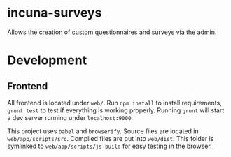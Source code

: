 # incuna-surveys
Allows the creation of custom questionnaires and surveys via the admin.

# Development

## Frontend

All frontend is located under `web/`. Run `npm install` to install requirements, `grunt test` to test if everything is working properly. Running `grunt` will start a dev server running under `localhost:9000`.

This project uses `babel` and `browserify`. Source files are located in `web/app/scripts/src`. Compiled files are put into `web/dist`. This folder is symlinked to `web/app/scripts/js-build` for easy testing in the browser.
